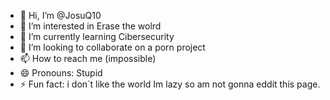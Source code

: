 - 👋 Hi, I’m @JosuQ10
- 👀 I’m interested in Erase the wolrd
- 🌱 I’m currently learning Cibersecurity
- 💞️ I’m looking to collaborate on a porn project
- 📫 How to reach me (impossible)
- 😄 Pronouns: Stupid
- ⚡ Fun fact: i don`t like the world 
Im lazy so am not gonna eddit this page.
<!---
JosuQ10/JosuQ10 is a ✨ special ✨ repository because its `README.md` (this file) appears on your GitHub profile.
You can click the Preview link to take a look at your changes.
--->
